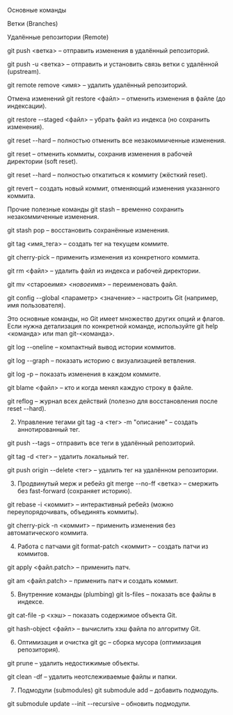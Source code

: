 Основные команды

Ветки (Branches)

Удалённые репозитории (Remote)

git push <remote> <ветка> – отправить изменения в удалённый репозиторий.

git push -u <remote> <ветка> – отправить и установить связь ветки с удалённой (upstream).

git remote remove <имя> – удалить удалённый репозиторий.

Отмена изменений
git restore <файл> – отменить изменения в файле (до индексации).

git restore --staged <файл> – убрать файл из индекса (но сохранить изменения).

git reset --hard – полностью отменить все незакоммиченные изменения.

git reset <commit> – отменить коммиты, сохранив изменения в рабочей директории (soft reset).

git reset --hard <commit> – полностью откатиться к коммиту (жёсткий reset).

git revert <commit> – создать новый коммит, отменяющий изменения указанного коммита.

Прочие полезные команды
git stash – временно сохранить незакоммиченные изменения.

git stash pop – восстановить сохранённые изменения.

git tag <имя_тега> – создать тег на текущем коммите.

git cherry-pick <commit> – применить изменения из конкретного коммита.

git rm <файл> – удалить файл из индекса и рабочей директории.

git mv <старое*имя> <новое*имя> – переименовать файл.

git config --global <параметр> <значение> – настроить Git (например, имя пользователя).

Это основные команды, но Git имеет множество других опций и флагов. Если нужна детализация по конкретной команде, используйте git help <команда> или man git-<команда>.

git log --oneline – компактный вывод истории коммитов.

git log --graph – показать историю с визуализацией ветвления.

git log -p – показать изменения в каждом коммите.

git blame <файл> – кто и когда менял каждую строку в файле.

git reflog – журнал всех действий (полезно для восстановления после reset --hard).

2. Управление тегами
   git tag -a <тег> -m "описание" – создать аннотированный тег.

git push --tags – отправить все теги в удалённый репозиторий.

git tag -d <тег> – удалить локальный тег.

git push origin --delete <тег> – удалить тег на удалённом репозитории.

3. Продвинутый мерж и ребейз
   git merge --no-ff <ветка> – смержить без fast-forward (сохраняет историю).

git rebase -i <коммит> – интерактивный ребейз (можно переупорядочивать, объединять коммиты).

git cherry-pick -n <коммит> – применить изменения без автоматического коммита.

4. Работа с патчами
   git format-patch <коммит> – создать патчи из коммитов.

git apply <файл.patch> – применить патч.

git am <файл.patch> – применить патч и создать коммит.

5. Внутренние команды (plumbing)
   git ls-files – показать все файлы в индексе.

git cat-file -p <хэш> – показать содержимое объекта Git.

git hash-object <файл> – вычислить хэш файла по алгоритму Git.

6. Оптимизация и очистка
   git gc – сборка мусора (оптимизация репозитория).

git prune – удалить недостижимые объекты.

git clean -df – удалить неотслеживаемые файлы и папки.

7. Подмодули (submodules)
   git submodule add <url> – добавить подмодуль.

git submodule update --init --recursive – обновить подмодули.
